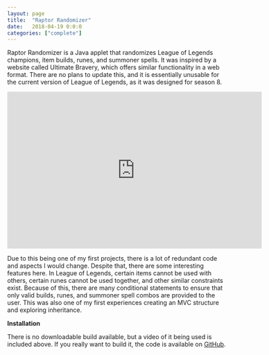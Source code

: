 ```yaml
---
layout: page
title:  "Raptor Randomizer"
date:   2018-04-19 0:0:0
categories: ["complete"]
---
```

Raptor Randomizer is a Java applet that randomizes League of Legends champions, item builds, runes, and summoner spells. It was inspired by a website called Ultimate Bravery, which offers similar functionality in a web format. There are no plans to update this, and it is essentially unusable for the current version of League of Legends, as it was designed for season 8.

<center><iframe width="587" height="362" src="https://www.youtube-nocookie.com/embed/MLMRyT-8hxw?si=JhnKYpu5PY173rlN" title="YouTube video player" frameborder="0" allow="accelerometer; autoplay; clipboard-write; encrypted-media; gyroscope; picture-in-picture; web-share" referrerpolicy="strict-origin-when-cross-origin" allowfullscreen></iframe></center>

Due to this being one of my first projects, there is a lot of redundant code and aspects I would change. Despite that, there are some interesting features here. In League of Legends, certain items cannot be used with others, certain runes cannot be used together, and other similar constraints exist. Because of this, there are many conditional statements to ensure that only valid builds, runes, and summoner spell combos are provided to the user. This was also one of my first experiences creating an MVC structure and exploring inheritance.

**Installation** 

There is no downloadable build available, but a video of it being used is included above. If you really want to build it, the code is available on [GitHub][raptor-git].

[raptor-git]: https://github.com/DustinSchimel/Raptor-Randomizer